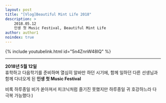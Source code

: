 ```yaml
---
layout: post
title: "[Vlog]Beautiful Mint Life 2018"
description: >
    2018.05.12  
    인생 첫 Music Festival, Beautiful Mint Life
author: author1
noindex: true
---
```


{% include youtubelink.html id="5n4ZnnW48IQ" %}

***
<!-- <span style="color: rgb(245,142,120)"> -->
<!-- <span style="color: var(--gray)"> -->
<span style="color: var(--highlight-color)"> __2018년 5월 12일__ </span>  
휴학하고 다음학기를 준비하며 열심히 알바만 하던 시기에,
함께 일하던 다른 선생님과 함께 다녀오게 된 __인생 첫 Music Festival__

비록 하루종일 비가 쏟아져서 피크닉처럼 즐기진 못했지만
하루종일 귀 호강하느라 다 극복 가능했다:)  
